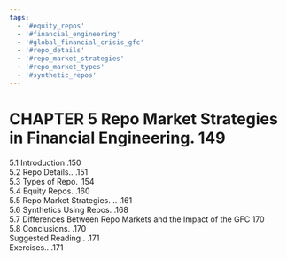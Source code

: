 ```yaml
---
tags:
  - '#equity_repos'
  - '#financial_engineering'
  - '#global_financial_crisis_gfc'
  - '#repo_details'
  - '#repo_market_strategies'
  - '#repo_market_types'
  - '#synthetic_repos'
---
```

# CHAPTER 5 Repo Market Strategies in Financial Engineering. 149  

5.1 Introduction .150   
5.2 Repo Details.. .151   
5.3 Types of Repo. .154   
5.4 Equity Repos. .160   
5.5 Repo Market Strategies. .. .161   
5.6 Synthetics Using Repos. .168   
5.7 Differences Between Repo Markets and the Impact of the GFC 170   
5.8 Conclusions. .170   
Suggested Reading . .171   
Exercises.. .171  
